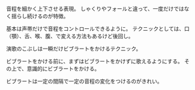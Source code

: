 音程を細かく上下させる表現。
しゃくりやフォールと違って、一度だけではなく揺らし続けるのが特徴。

基本は声帯だけで音程をコントロールできるように。
テクニックとしては、口（顎）、舌、喉、腹、で変える方法もあるけど後回し。

演歌のこぶしは一瞬だけビブラートをかけるテクニック。

ビブラートをかける前に、まずはビブラートをかけずに歌えるようにする。
その上で、意識的にビブラートをかける。

ビブラートは一定の間隔で一定の音程の変化をつけるのがきれい。
